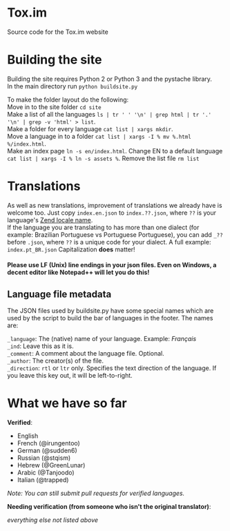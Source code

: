 Tox.im
==================

Source code for the Tox.im website

Building the site
=================

Building the site requires Python 2 or Python 3 and the pystache library.  
In the main directory run ``python buildsite.py``

To make the folder layout do the following:  
Move in to the site folder ``cd site``  
Make a list of all the languages ``ls | tr ' ' '\n' | grep html | tr '.' '\n' | grep -v 'html' > list``.  
Make a folder for every language ``cat list | xargs mkdir``.  
Move a language in to a folder ``cat list | xargs -I % mv %.html %/index.html``.  
Make an index page ``ln -s en/index.html``. 
Change EN to a default language `` cat list | xargs -I % ln -s assets %``.
Remove the list file ``rm list``  

Translations
============

As well as new translations, improvement of translations we already have is welcome too. Just copy ``index.en.json`` to ``index.??.json``, where ``??`` is your language's [Zend locale name](http://framework.zend.com/manual/1.12/en/zend.locale.appendix.html).  
If the language you are translating to has more than one dialect (for example: Brazilian Portuguese vs Portuguese Portuguese), you can add ``_??`` before ``.json``, where ``??`` is a unique code for your dialect. A full example: ``index.pt_BR.json`` Capitalization **does** matter!

#### Please **use LF (Unix) line endings in your json files**. Even on Windows, a decent editor like Notepad++ will let you do this!

Language file metadata
----------------------

The JSON files used by buildsite.py have some special names which are used by the script to build the bar of languages in the footer. The names are:

``_language``: The (native) name of your language. Example: *Français*  
``_ind``: Leave this as it is.  
``_comment``: A comment about the language file. Optional.  
``_author``: The creator(s) of the file.  
``_direction``: ``rtl`` or ``ltr`` only. Specifies the text direction of the language. If you leave this key out, it will be left-to-right.

What we have so far
===================

**Verified**:
- English
- French (@irungentoo)
- German (@sudden6)
- Russian (@stqism)
- Hebrew (@GreenLunar)
- Arabic (@Tanjoodo)
- Italian (@trapped)

*Note: You can still submit pull requests for verified languages.*

**Needing verification (from someone who isn't the original translator)**:

*everything else not listed above*
